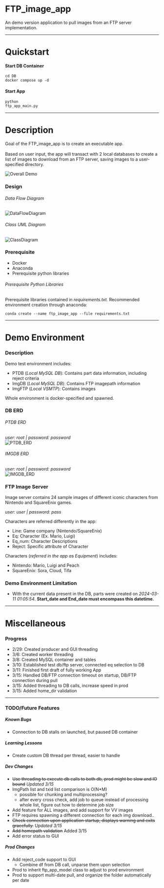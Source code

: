 # FTP_image_app

An demo version application to pull images from an FTP server implementation.

------

# Quickstart

#### Start DB Container

```commandline
cd DB
docker compose up -d
```

#### Start App

```python
python
ftp_app_main.py
```

--------------

# Description

Goal of the FTP_image_app is to create an executable app.\
\
Based on user input, the app will transact with 2 local databases to create a list of images to download from an
FTP server, saving images to a user-specified directory.

![Overall Demo](https://github.com/Alysis369/FTPImageApp/blob/dev/Misc/draft_demo.gif)

### Design

###### Data Flow Diagram

![DataFlowDiagram](https://github.com/Alysis369/FTPImageApp/blob/dev/Misc/Ftp_image_app_Data_Flow_Diagram.png)

###### Class UML Diagram

![ClassDiagram](https://github.com/Alysis369/FTPImageApp/blob/dev/Misc/Ftp_image_app_UML_Diagram.png)

### Prerequisite
- Docker 
- Anaconda
- Prerequisite python libraries

###### Prerequisite Python Libraries

Prerequisite libraries contained in *requirements.txt.* Recommended environment creation through anaconda:

```commandline
conda create --name ftp_image_app --file requirements.txt
```

------

# Demo Environment

### Description

Demo test environment includes:

- PTDB (*Local MySQL DB*): Contains part data information, including reject criteria
- ImgDB (*Local MySQL DB*): Contains FTP imagepath information
- ImgFTP (*Local VSMTP*): Contains images

Whole environment is docker-specified and spawned.

### DB ERD

###### PTDB ERD

*user: root | password: password*\
![PTDB_ERD](https://github.com/Alysis369/FTPImageApp/blob/dev/Misc/ptdb_eng_erd.png)

###### IMGDB ERD

*user: root | password: password*\
![IMGDB_ERD](https://github.com/Alysis369/FTPImageApp/blob/dev/Misc/imgdb_eng_erd.png)

### FTP Image Server

Image server contains 24 sample images of different iconic characters from Nintendo and SquareEnix games.

*user: user | password: pass*

Characters are referred differently in the app:

- Line: Game company (Nintendo/SquareEnix)
- Eq: Character (Ex. Mario, Luigi)
- Eq_num: Character Descriptions
- Reject: Specific attribute of Character

Characters (*referred in the app as Equipment*) includes:

- Nintendo: Mario, Luigi and Peach
- SquareEnix: Sora, Cloud, Tifa

### Demo Environment Limitation

- With the current data present in the DB, parts were created on *2024-03-11 01:05:54*.
  **Start_date and End_date must encompass this datetime.**

------

# Miscellaneous

### Progress

- 2/29: Created producer and GUI threading
- 3/6: Created worker threading
- 3/8: Created MySQL container and tables
- 3/10: Established test db/ftp server, connected eq selection to DB
- 3/11: Finished first draft of fully working App
- 3/15: Handled DB/FTP connection timeout on startup, DB/FTP connection during pull
- 3/15: Added threading to DB calls, increase speed in prod
- 3/15: Added home_dir validation

-----

### TODO/Future Features

##### Known Bugs
- Connection to DB stalls on launched, but paused DB container

##### Learning Lessons
- Create custom DB thread per thread, easier to handle

##### Dev Changes

- ~~Use threading to execute db calls to both db, prod might be slow and IO bound~~ *Updated 3/15*
- ImgPath list and txid list comparison is O(N*M)
    - possible for chunking and multiprocessing?
    - after every cross check, add job to queue instead of processing whole list, figure out how to determine job size
- Add feature for ALL images, and add support for VV images
- FTP requires spawning a different connection for each img download.. 
- ~~Check connection upon application startup, displays warning and exits gracefully.~~ *Updated 3/15*
- ~~Add homepath validation~~ Added 3/15
- Add error status to GUI

##### Prod Changes
- Add reject_code support to GUI 
  - Combine df from DB call, unparse them upon selection
- Prod to inherit ftp_app_model class to adjust to prod environment
- Prod to support multi-date pull, and organize the folder automatically per date


